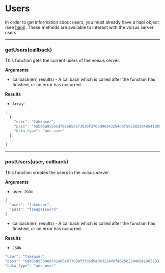 # Users

In order to get information about users, you must already have a hapi object (see [hapi][docs_hapi]). These methods are available to interact with the voisus server users.

---------------------------------------

### getUsers(callback)

This function gets the current users of the voisus server.

__Arguments__

* callback(err, results) - A callback which is called after the function has finished, or an error has occurred.

__Results__

* `Array`:

```javascript
[
  {
    "user": "fakeuser",
    "pass": "6ab86a9550ed702e65eb73030f37ded9ed43254d6fa6258250485418657333876ca399e724567f58bdda6fcc195d011f365aa8dfe22c67ddaea6b56cddede78c",
    "data_type": "ams_user"
  },
  ...
]
```

---------------------------------------

### postUsers(user, callback)

This function creates the users in the voisus server.

__Arguments__

* user: `JSON`

```javascript
{
  "user": "fakeuser",
  "pass": "fakepassword"
}
```

* callback(err, results) - A callback which is called after the function has finished, or an error has occurred.

__Results__

* `JSON`:

```javascript
"user": "fakeuser",
"pass": "6ab86a9550ed702e65eb73030f37ded9ed43254d6fa6258250485418657333876ca399e724567f58bdda6fcc195d011f365aa8dfe22c67ddaea6b56cddede78c",
"data_type": "ams_user"
```

[docs_hapi]: https://github.com/astilabs/node-voisus/blob/master/docs/hapi.md
